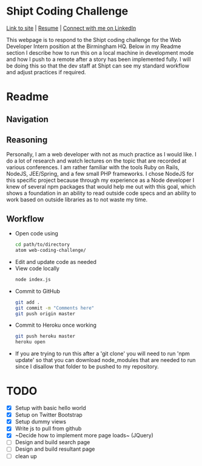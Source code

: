 Shipt Coding Challenge
======================

[Link to site](https://sarnsdev-shipt-challenge.herokuapp.com/)
  |  [Resume](https://docs.google.com/document/d/1hW9D7f4YvKk1l836_yTsOGRQel5OmMI0XnlbIv9sFXI/edit?usp=sharing)
  |  [Connect with me on LinkedIn](https://www.linkedin.com/in/stephenarnsparger)

This webpage is to respond to the Shipt coding challenge for the Web Developer Intern position at the Birmingham HQ. Below in my Readme section I describe how to run this on a local machine in development mode and how I push to a remote after a story has been implemented fully. I will be doing this so that the dev staff at Shipt can see my standard workflow and adjust practices if required.

Readme
======

Navigation
----------

Reasoning
---------

Personally, I am a web developer with not as much practice as I would like. I do a lot of research and watch lectures on the topic that are recorded at various conferences. I am rather familiar with the tools Ruby on Rails, NodeJS, JEE/Spring, and a few small PHP frameworks. I chose NodeJS for this specific project because through my experience as a Node developer I knew of several npm packages that would help me out with this goal, which shows a foundation in an ability to read outside code specs and an ability to work based on outside libraries as to not waste my time. 

Workflow
--------
- Open code using
   ```bash
   cd path/to/directory
   atom web-coding-challenge/
   ```
- Edit and update code as needed
- View code locally
   ```bash
   node index.js
   ```
- Commit to GitHub
   ```bash
   git add .
   git commit -m "Comments here"
   git push origin master
   ```
- Commit to Heroku once working
   ```bash
   git push heroku master
   heroku open
   ```

* If you are trying to run this after a 'git clone' you will need to run 'npm update' so that you can download node_modules that are needed to run since I disallow that folder to be pushed to my repository.



TODO
====
- [X] Setup with basic hello world
- [X] Setup on Twitter Bootstrap
- [X] Setup dummy views
- [X] Write js to pull from github
- [X] ~Decide how to implement more page loads~ (JQuery)
- [ ] Design and build search page
- [ ] Design and build resultant page
- [ ] clean up
